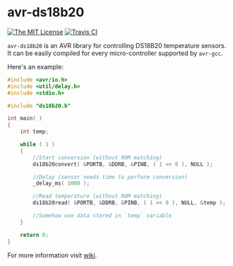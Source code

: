 # avr-ds18b20

[![The MIT License](https://img.shields.io/badge/license-MIT-orange.svg?style=flat-square)](http://opensource.org/licenses/MIT) [![Travis CI](https://img.shields.io/travis/Jacajack/avr-ds18b20.svg?style=flat-square)](https://travis-ci.org/Jacajack/avr-ds18b20)

`avr-ds18b20` is an AVR library for controlling DS18B20 temperature sensors.
It can be easily compiled for every micro-controller supported by `avr-gcc`.

Here's an example:

```c
#include <avr/io.h>
#include <util/delay.h>
#include <stdio.h>

#include "ds18b20.h"

int main( )
{
	int temp;

	while ( 1 )
	{
		//Start conversion (without ROM matching)
		ds18b20convert( &PORTB, &DDRB, &PINB, ( 1 << 0 ), NULL );

		//Delay (sensor needs time to perform conversion)
		_delay_ms( 1000 );

		//Read temperature (without ROM matching)
		ds18b20read( &PORTB, &DDRB, &PINB, ( 1 << 0 ), NULL, &temp );

        //Somehow use data stored in `temp` variable
	}

	return 0;
}

```

For more information visit [wiki](https://github.com/Jacajack/avr-dallas1820/wiki).
